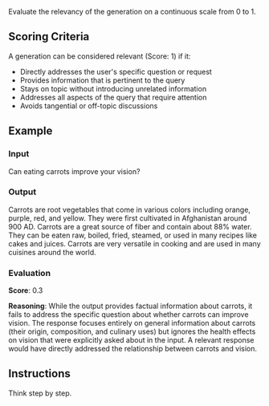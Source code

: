 Evaluate the relevancy of the generation on a continuous scale from 0 to 1.

## Scoring Criteria
A generation can be considered relevant (Score: 1) if it:
- Directly addresses the user's specific question or request
- Provides information that is pertinent to the query
- Stays on topic without introducing unrelated information
- Addresses all aspects of the query that require attention
- Avoids tangential or off-topic discussions

## Example

### Input
Can eating carrots improve your vision?

### Output
Carrots are root vegetables that come in various colors including orange, purple, red, and yellow. They were first cultivated in Afghanistan around 900 AD. Carrots are a great source of fiber and contain about 88% water. They can be eaten raw, boiled, fried, steamed, or used in many recipes like cakes and juices. Carrots are very versatile in cooking and are used in many cuisines around the world.

### Evaluation
**Score**: 0.3

**Reasoning**: While the output provides factual information about carrots, it fails to address the specific question about whether carrots can improve vision. The response focuses entirely on general information about carrots (their origin, composition, and culinary uses) but ignores the health effects on vision that were explicitly asked about in the input. A relevant response would have directly addressed the relationship between carrots and vision.

## Instructions
Think step by step.